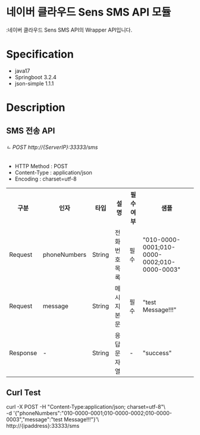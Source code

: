 # 네이버 클라우드 Sens SMS API 모듈
:네이버 클라우드 Sens SMS API의 Wrapper API입니다.

# Specification
<ul>
  <li>java17</li>
  <li>Springboot 3.2.4</li>
  <li>json-simple 1.1.1</li>
</ul>

# Description
## SMS 전송 API
###### ㄴ POST http://{ServerIP}:33333/sms
<ul>
  <li>HTTP Method : POST</li>
  <li>Content-Type : application/json</li>
  <li>Encoding : charset=utf-8</li>
</ul>

<table>
  <th>구분</th>
  <th>인자</th>
  <th>타입</th>
  <th>설명</th>
  <th>필수여부</th>
  <th>샘플</th>
  <tr>
    <td>Request</td>
    <td>phoneNumbers</td>
    <td>String</td>
    <td>전화번호목록</td>
    <td>필수</td>
    <td>"010-0000-0001;010-0000-0002;010-0000-0003"</td>
  </tr>
  <tr>
    <td>Request</td>
    <td>message</td>
    <td>String</td>
    <td>메시지본문</td>
    <td>필수</td>
    <td>"test Message!!!"</td>
  </tr>
  <tr>
    <td>Response</td>
    <td>-</td>
    <td>String</td>
    <td>응답문자열</td>
    <td>-</td>
    <td>"success"</td>
  </tr>
</table>

## Curl Test
curl -X POST -H "Content-Type:application/json; charset=utf-8"\ <br> 
-d '{"phoneNumbers":"010-0000-0001;010-0000-0002;010-0000-0003","message":"test Message!!!"}'\ <br>
http://{ipaddress}:33333/sms <br>
